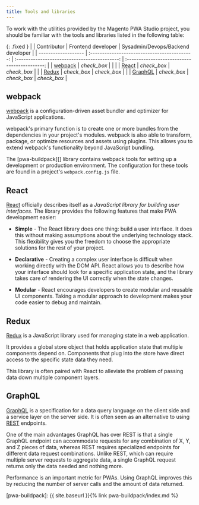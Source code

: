 ```yaml
---
title: Tools and libraries
---
```


To work with the utilities provided by the Magento PWA Studio project, you should be familiar with the tools and libraries listed in the following table:

{: .fixed }
|                     |                  Contributor                  |              Frontend developer               |       Sysadmin/Devops/Backend developer       |
| ------------------- | :-------------------------------------------: | :-------------------------------------------: | :-------------------------------------------: |
| [webpack](#webpack) | <i class="material-icons green">check_box</i> |                                               |                                               |
| [React](#react)     | <i class="material-icons green">check_box</i> | <i class="material-icons green">check_box</i> |                                               |
| [Redux](#redux)     | <i class="material-icons green">check_box</i> | <i class="material-icons green">check_box</i> |                                               |
| [GraphQL](#graphql) | <i class="material-icons green">check_box</i> | <i class="material-icons green">check_box</i> | <i class="material-icons green">check_box</i> |

## webpack

[webpack][] is a configuration-driven asset bundler and optimizer for JavaScript applications.

webpack's primary function is to create one or more bundles from the dependencies in your project's modules.
webpack is also able to transform, package, or optimize resources and assets using plugins.
This allows you to extend webpack's functionality beyond JavaScript bundling.

The [pwa-buildpack][] library contains webpack tools for setting up a development or production environment.
The configuration for these tools are found in a project's `webpack.config.js` file.

## React

[React][] officially describes itself as a _JavaScript library for building user interfaces_.
The library provides the following features that make PWA development easier:

-   **Simple** - The React library does one thing: build a user interface.
    It does this without making assumptions about the underlying technology stack.
    This flexibility gives you the freedom to choose the appropriate solutions for the rest of your project.

-   **Declarative** - Creating a complex user interface is difficult when working directly with the DOM API.
    React allows you to describe how your interface should look for a specific application state, and
    the library takes care of rendering the UI correctly when the state changes.

-   **Modular** - React encourages developers to create modular and reusable UI components.
    Taking a modular approach to development makes your code easier to debug and maintain.

## Redux

[Redux][] is a JavaScript library used for managing state in a web application.

It provides a global store object that holds application state that multiple components depend on.
Components that plug into the store have direct access to the specific state data they need.

This library is often paired with React to alleviate the problem of passing data down multiple component layers.

## GraphQL

[GraphQL][] is a specification for a data query language on the client side and a service layer on the server side.
It is often seen as an alternative to using [REST][] endpoints.

One of the main advantages GraphQL has over REST is that a single GraphQL endpoint can accommodate requests for any combination of X, Y, and Z pieces of data,
whereas REST requires specialized endpoints for different data request combinations.
Unlike REST, which can require multiple server requests to aggregate data,
a single GraphQL request returns only the data needed and nothing more.

Performance is an important metric for PWAs.
Using GraphQL improves this by reducing the number of server calls and the amount of data returned.

[pwa-buildpack]: {{ site.baseurl }}{% link pwa-buildpack/index.md %}

[webpack]: https://webpack.js.org/
[react]: https://reactjs.org/
[redux]: https://redux.js.org/
[graphql]: https://graphql.org/
[rest]: https://en.wikipedia.org/wiki/REST
